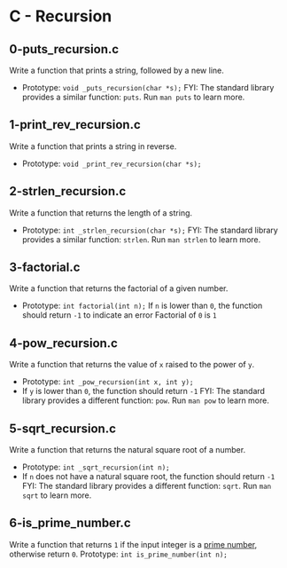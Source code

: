# C - Recursion

## 0-puts_recursion.c
Write a function that prints a string, followed by a new line.
* Prototype: `void _puts_recursion(char *s);`
FYI: The standard library provides a similar function: `puts`. Run `man puts` to learn more.

## 1-print_rev_recursion.c
Write a function that prints a string in reverse.
* Prototype: `void _print_rev_recursion(char *s);` 

## 2-strlen_recursion.c
Write a function that returns the length of a string.
* Prototype: `int _strlen_recursion(char *s);`
FYI: The standard library provides a similar function: `strlen`. Run `man strlen` to learn more.

## 3-factorial.c
Write a function that returns the factorial of a given number.
* Prototype: `int factorial(int n);`
If `n` is lower than `0`, the function should return `-1` to indicate an error
Factorial of `0` is `1`

## 4-pow_recursion.c
Write a function that returns the value of `x` raised to the power of `y`.
* Prototype: `int _pow_recursion(int x, int y);`
* If `y` is lower than `0`, the function should return `-1`
FYI: The standard library provides a different function: `pow`. Run `man pow` to learn more.

## 5-sqrt_recursion.c
Write a function that returns the natural square root of a number.
* Prototype: `int _sqrt_recursion(int n);`
* If `n` does not have a natural square root, the function should return `-1`
FYI: The standard library provides a different function: `sqrt`. Run `man sqrt` to learn more.

## 6-is_prime_number.c
Write a function that returns `1` if the input integer is a [prime number](https://en.wikipedia.org/wiki/Prime_number), otherwise return `0`.
Prototype: `int is_prime_number(int n);`
